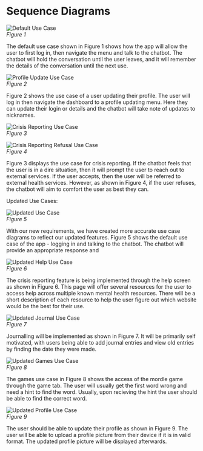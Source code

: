# Sequence Diagrams

![Default Use Case](reqs_specs_assets/defaultUseCaseSeqDiagram.png)\
*Figure 1*

The default use case shown in Figure 1 shows how the app will allow the user to first log in, then navigate the menu and talk to the chatbot. The chatbot will hold the conversation until the user leaves, and it will remember the details of the conversation until the next use.

![Profile Update Use Case](reqs_specs_assets/ProfileUpdateSeqDiagram.png)\
*Figure 2*

Figure 2 shows the use case of a user updating their profile. The user will log in then navigate the dashboard to a profile updating menu. Here they can update their login or details and the chatbot will take note of updates to nicknames.

![Crisis Reporting Use Case](reqs_specs_assets/CrisisReportingSeqDiagram.png)\
*Figure 3*

![Crisis Reporting Refusal Use Case](reqs_specs_assets/CrisisReportingRefusalSeqDiagram.png)\
*Figure 4*

Figure 3 displays the use case for crisis reporting. If the chatbot feels that the user is in a dire situation, then it will prompt the user to reach out to external services. If the user accepts, then the user will be referred to external health services. However, as shown in Figure 4, if the user refuses, the chatbot will aim to comfort the user as best they can.


Updated Use Cases:

![Updated Use Case](reqs_specs_assets/updatedDefaultUseCase.png)\
*Figure 5*

With our new requirements, we have created more accurate use case diagrams to reflect our updated features. Figure 5 shows the default use case of the app - logging in and talking to the chatbot. The chatbot will provide an appropriate response and 

![Updated Help Use Case](reqs_specs_assets/updatedHelpUseCase.png)\
*Figure 6*

The crisis reporting feature is being implemented through the help screen as shown in Figure 6. This page will offer several resources for the user to access help across multiple known mental health resources. There will be a short description of each resource to help the user figure out which website would be the best for their use.


![Updated Journal Use Case](reqs_specs_assets/updatedJournalUseCase.png)\
*Figure 7*

Journalling will be implemented as shown in Figure 7. It will be primarily self motivated, with users being able to add journal entries and view old entries by finding the date they were made.

![Updated Games Use Case](reqs_specs_assets/updatedMordleUseCase.png)\
*Figure 8*

The games use case in Figure 8 shows the access of the mordle game through the game tab. The user will usually get the first word wrong and need a hint to find the word. Usually, upon recieving the hint the user should be able to find the correct word.

![Updated Profile Use Case](reqs_specs_assets/updatedProfileUseCase.png)\
*Figure 9*

The user should be able to update their profile as shown in Figure 9. The user will be able to upload a profile picture from their device if it is in valid format. The updated profile picture will be displayed afterwards.
